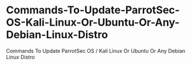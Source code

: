 # Commands-To-Update-ParrotSec-OS-Kali-Linux-Or-Ubuntu-Or-Any-Debian-Linux-Distro
Commands To Update ParrotSec OS / Kali Linux Or Ubuntu Or Any Debian Linux Distro
